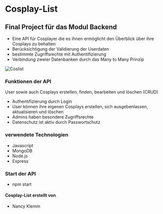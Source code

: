 # Cosplay-List

## Final Project für das Modul Backend

- Eine API für Cosplayer die es ihnen ermöglicht den Überblick über ihre Cosplays zu behalten
- Berücksichtigung der Validierung der Userdaten 
- bestimmte Zugriffsrechte mit Authentifizierung
- Verbindung zweier Datenbanken durch das Many to Many Prinzip

![Coslist](../Cosplay-List/images/excalidraw.png)

### Funktionen der API

User sowie auch Cosplays erstellen, finden, bearbeiten und löschen (CRUD)

- Authentifizierung durch Login
- User können ihre eigenen Cosplays erstellen, sich ausgebenlassen, aktualisieren und löschen
- Admins haben besondere Zugriffsrechte
- Datenschutz ist aktiv durch Passwortschutz

### verwendete Technologien 

- Javascript
- MongoDB
- Node.js
- Express

### Start der API
- npm start

#### Cosplay-List erstellt von 
- Nancy Klemm